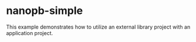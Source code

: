 # nanopb-simple
This example demonstrates how to utilize an external library project with an application project.

